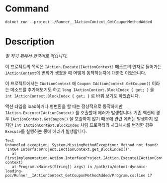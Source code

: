 # Command

```
dotnet run --project ./Runner__IActionContext_GetCouponMethodAdded
```

# Description

*잘 적기 위해서 한국어로 적습니다.*

이 프로젝트의 목적은 `IAction.Execute(IActionContext)` 메소드의 인자로 들어가는 `IActionContext`에 변화가 생겼을 때 어떻게 동작하는지에 대한것 이었습니다.

이 프로젝트에서는 `IActionContext` 에 `Coupon IActionContext.GetCoupon()` 이라는 메소드를 추가해보기도 하고 `long IActionContext.BlockIndex { get; }` 을 `int IActionContext.BlockIndex { get; }` 로 바꿔 보기도 하였습니다.

액션 타입을 load하거나 형변환을 할 때는 정상적으로 동작하지만 `IAction.Execute(IActionContext)` 를 호출할때 에러가 발생합니다. 기존 액션의 경우 `IActionContext.GetCoupon()` 을 호출하지 않기 때문에 관련 에러는 발생하지 않지만 `int IActionContext.BlockIndex` 처럼 프로퍼티의 시그니처를 변경한 경우 `Execute`를 실행하는 중에 에러가 발생합니다.

```
Test
Unhandled exception. System.MissingMethodException: Method not found: 'Int64 InterfaceProject.IActionContext.get_BlockIndex()'.
   at FirstImplementation.Action.InterfaceProject.IAction.Execute(IActionContext context)
   at Program.<Main>$(String[] args) in /path/to/dotnet-dynamic-loading-poc/Runner__IActionContext_GetCouponMethodAdded/Program.cs:line 17
```
